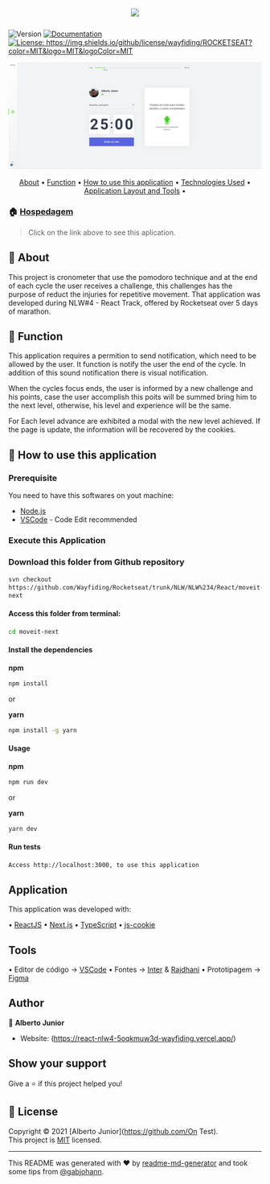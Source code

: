 <h1 align="center">
  <img src="/.github/moveit.png" />
</h1>

<p>
  <img alt="Version" src="https://img.shields.io/badge/version-1.4.5a:Implementing Dark--Mode-blue.svg?cacheSeconds=2592000" />
  <a href="https://github.com/Wayfiding/Rocketseat/blob/main/serie-node/README.md" target="_blank">
    <img alt="Documentation" src="https://img.shields.io/badge/documentation-yes-brightgreen.svg" />
  </a>
  <a href="https://img.shields.io/github/license/wayfiding/ROCKETSEAT?color=MIT&logo=MIT&logoColor=MIT" target="_blank">
    <img alt="License: https://img.shields.io/github/license/wayfiding/ROCKETSEAT?color=MIT&logo=MIT&logoColor=MIT" src="https://img.shields.io/github/license/wayfiding/ROCKETSEAT?color=MIT&logo=MIT&logoColor=MIT" />
  </a>
</p>



![home](./resources/Moveit.png) 
<p align="center">
 <a href="#page_facing_up-about">About</a> •
 <a href="#dart-function">Function</a> •
 <a href="#space_invader-how-to-use-this-application">How to use this application</a> •
 <a href="#application">Technologies Used</a> •
  <a href="#tools">Application Layout and Tools</a> •
</p>

### 🏠 [Hospedagem](https://react-nlw4-5oqkmuw3d-wayfiding.vercel.app/)
>Click on the link above to see this aplication.

## :page_facing_up: About
This project is cronometer that use the pomodoro technique and at the end of each cycle the user receives a challenge, this challenges has the purpose of reduct the injuries for repetitive movement. That application was developed during NLW#4 - React Track, offered by Rocketseat over 5 days of marathon.




## :dart: Function

This application requires a permition to send notification, which need to be allowed by the user. It function ís notify the user the end of the cycle. In addition of this sound notification there is visual notification.

When the cycles focus ends, the user is informed by a new challenge and his points, case the user accomplish this poits will be summed bring him to the next level, otherwise, his level and experience will be the same.

For Each level advance are exhibited a modal with the new level achieved. If the page is update, the information will be recovered by the cookies.


## :space_invader: How to use this application

### Prerequisite

You need to have this softwares on yout machine:
* [Node.js](https://nodejs.org/en/)
* [VSCode](https://code.visualstudio.com/) - Code Edit recommended



### Execute this Application

### Download this folder from Github repository
```
svn checkout  https://github.com/Wayfiding/Rocketseat/trunk/NLW/NLW%234/React/moveit-next

```

#### **Access this folder from terminal:**

```sh
cd moveit-next
```
#### **Install the dependencies**
 
**npm**  
```sh 
npm install
```
or

**yarn**
```sh 
npm install -g yarn
```

#### **Usage**

**npm** 
```sh
npm run dev
```
or

**yarn**
```sh
yarn dev
```

#### **Run tests**

```sh
Access http://localhost:3000, to use this application
```
## Application
This application was developed with:

• [ReactJS](https://pt-br.reactjs.org/) 
• [Next.js](https://nextjs.org/) 
• [TypeScript](https://www.typescriptlang.org/) 
• [js-cookie](https://github.com/js-cookie/js-cookie)

## Tools
• Editor de código -> [VSCode](https://code.visualstudio.com/)
• Fontes -> [Inter](https://fonts.google.com/specimen/Inter) & [Rajdhani](https://fonts.google.com/specimen/Rajdhani)
• Prototipagem -> [Figma](https://www.figma.com/)
## Author

👤 **Alberto Junior**

* Website: (https://react-nlw4-5oqkmuw3d-wayfiding.vercel.app/)

## Show your support

Give a ⭐️ if this project helped you!

## 📝 License

Copyright © 2021 [Alberto Junior](https://github.com/On Test).<br />
This project is [MIT](<img alt=&#34;GitHub&#34; src=&#34;https://img.shields.io/github/license/wayfiding/ROCKETSEAT?color=MIT&logo=MIT&logoColor=MIT&#34;>) licensed.

***
This README was generated with ❤️ by [readme-md-generator](https://github.com/kefranabg/readme-md-generator) and took some tips from [@gabjohann](https://github.com/gabjohann).
